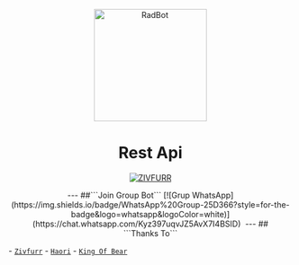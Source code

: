 <p align="center">
<img src="https://telegra.ph/file/e72b1188ff75ad36838a7.jpg" alt="RadBot" width="200"/>

</p>
<h1 align="center">Rest Api</h1>
<p align="center"> <a href="https://Lexxy24.github.io"> <img src="https://readme-typing-svg.herokuapp.com?size=15&width=280&lines=Thanks+Using+My+Api+🌱" alt="ZIVFURR" /> </a> </p>
<p align="center">
---
##```Join Group Bot```
 [![Grup WhatsApp](https://img.shields.io/badge/WhatsApp%20Group-25D366?style=for-the-badge&logo=whatsapp&logoColor=white)](https://chat.whatsapp.com/Kyz397uqvJZ5AvX7I4BSID)  
---
## ```Thanks To```
  
 - [`Zivfurr`]() 
 - [`Haori`]() 
 - [`King Of Bear`]() 


